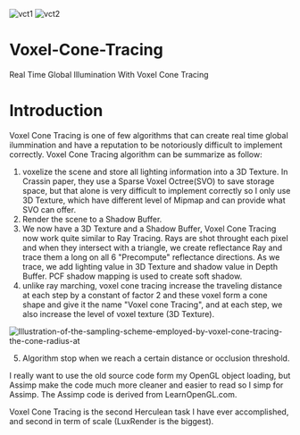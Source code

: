 
![vct1](https://user-images.githubusercontent.com/93391908/151729015-72fd47c6-2511-4daa-bc71-6314f122057e.png)
![vct2](https://user-images.githubusercontent.com/93391908/151729020-1ddbf8c4-a46e-4094-93a7-88aff041c7b6.png)

# Voxel-Cone-Tracing

Real Time Global Illumination With Voxel Cone Tracing

# Introduction

Voxel Cone Tracing is one of few algorithms that can create real time global ilummination and have a reputation to be notoriously difficult to implement correctly. Voxel Cone Tracing algorithm can be summarize as follow:
1. voxelize the scene and store all lighting information into a 3D Texture. In Crassin paper, they use a Sparse Voxel Octree(SVO) to save storage space, but that alone is very difficult to implement correctly so I only use 3D Texture, which have different level of Mipmap and can provide what SVO can offer.
2. Render the scene to a Shadow Buffer.
3. We now have a 3D Texture and a Shadow Buffer, Voxel Cone Tracing now work quite similar to Ray Tracing. Rays are shot throught each pixel and when they intersect with a triangle, we create reflectance Ray and trace them a long on all 6 "Precompute" reflectance directions. As we trace, we add lighting value in 3D Texture and shadow value in Depth Buffer. PCF shadow mapping is used to create soft shadow.
4. unlike ray marching, voxel cone tracing increase the traveling distance at each step by a constant of factor 2 and these voxel form a cone shape and give it the name "Voxel cone Tracing", and at each step, we also increase the level of voxel texture (3D Texture).

![Illustration-of-the-sampling-scheme-employed-by-voxel-cone-tracing-the-cone-radius-at](https://user-images.githubusercontent.com/93391908/154071894-e8865967-62da-4857-b2c4-3a2b7d2221de.png)

5. Algorithm stop when we reach a certain distance or occlusion threshold. 

I really want to use the old source code form my OpenGL object loading, but Assimp make the code much more cleaner and easier to read so I simp for Assimp. The Assimp code is derived from LearnOpenGL.com.

Voxel Cone Tracing is the second Herculean task I have ever accomplished, and second in term of scale (LuxRender is the biggest).

